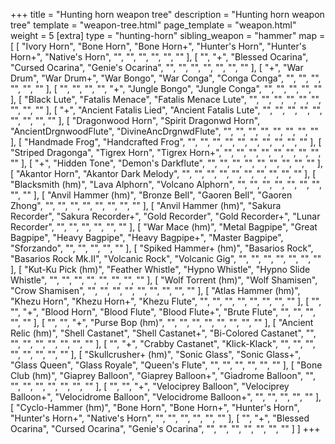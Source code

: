 +++
title = "Hunting horn weapon tree"
description = "Hunting horn weapon tree"
template = "weapon-tree.html"
page_template = "weapon.html"
weight = 5
[extra]
type = "hunting-horn"
sibling_weapon = "hammer"
map = [
  [
    "Ivory Horn",
    "Bone Horn",
    "Bone Horn+",
    "Hunter's Horn",
    "Hunter's Horn+",
    "Native's Horn",
    "",
    "",
    "",
    "",
    "",
    ""
  ],
  [
    "",
    "+",
    "Blessed Ocarina",
    "Cursed Ocarina",
    "Genie's Ocarina",
    "",
    "",
    "",
    "",
    "",
    "",
    ""
  ],
  [
    "+",
    "War Drum",
    "War Drum+",
    "War Bongo",
    "War Conga",
    "Conga Conga",
    "",
    "",
    "",
    "",
    "",
    ""
  ],
  [
    "",
    "",
    "",
    "",
    "+",
    "Jungle Bongo",
    "Jungle Conga",
    "",
    "",
    "",
    "",
    ""
  ],
  [
    "Black Lute",
    "Fatalis Menace",
    "Fatalis Menace Lute",
    "",
    "",
    "",
    "",
    "",
    "",
    "",
    "",
    ""
  ],
  [
    "+",
    "Ancient Fatalis Lied",
    "Ancient Fatalis Lute",
    "",
    "",
    "",
    "",
    "",
    "",
    "",
    "",
    ""
  ],
  [
    "Dragonwood Horn",
    "Spirit Dragonwd Horn",
    "AncientDrgnwoodFlute",
    "DivineAncDrgnwdFlute",
    "",
    "",
    "",
    "",
    "",
    "",
    "",
    ""
  ],
  [
    "Handmade Frog",
    "Handcrafted Frog",
    "",
    "",
    "",
    "",
    "",
    "",
    "",
    "",
    "",
    ""
  ],
  [
    "Striped Dragonga",
    "Tigrex Horn",
    "Tigrex Horn+",
    "",
    "",
    "",
    "",
    "",
    "",
    "",
    "",
    ""
  ],
  [
    "+",
    "Hidden Tone",
    "Demon's Darkflute",
    "",
    "",
    "",
    "",
    "",
    "",
    "",
    "",
    ""
  ],
  [
    "Akantor Horn",
    "Akantor Dark Melody",
    "",
    "",
    "",
    "",
    "",
    "",
    "",
    "",
    "",
    ""
  ],
  [
    "Blacksmith (hm)",
    "Lava Alphorn",
    "Volcano Alphorn",
    "",
    "",
    "",
    "",
    "",
    "",
    "",
    "",
    ""
  ],
  [
    "Anvil Hammer (hm)",
    "Bronze Bell",
    "Gaoren Bell",
    "Gaoren Zhong",
    "",
    "",
    "",
    "",
    "",
    "",
    "",
    ""
  ],
  [
    "Anvil Hammer (hm)",
    "Sakura Recorder",
    "Sakura Recorder+",
    "Gold Recorder",
    "Gold Recorder+",
    "Lunar Recorder",
    "",
    "",
    "",
    "",
    "",
    ""
  ],
  [
    "War Mace (hm)",
    "Metal Bagpipe",
    "Great Bagpipe",
    "Heavy Bagpipe",
    "Heavy Bagpipe+",
    "Master Bagpipe",
    "Sforzando",
    "",
    "",
    "",
    "",
    ""
  ],
  [
    "Spiked Hammer+ (hm)",
    "Basarios Rock",
    "Basarios Rock Mk.II",
    "Volcanic Rock",
    "Volcanic Gig",
    "",
    "",
    "",
    "",
    "",
    "",
    ""
  ],
  [
    "Kut-Ku Pick (hm)",
    "Feather Whistle",
    "Hypno Whistle",
    "Hypno Slide Whistle",
    "",
    "",
    "",
    "",
    "",
    "",
    "",
    ""
  ],
  [
    "Wolf Torrent (hm)",
    "Wolf Shamisen",
    "Crow Shamisen",
    "",
    "",
    "",
    "",
    "",
    "",
    "",
    "",
    ""
  ],
  [
    "Atlas Hammer (hm)",
    "Khezu Horn",
    "Khezu Horn+",
    "Khezu Flute",
    "",
    "",
    "",
    "",
    "",
    "",
    "",
    ""
  ],
  [
    "",
    "",
    "+",
    "Blood Horn",
    "Blood Flute",
    "Blood Flute+",
    "Brute Flute",
    "",
    "",
    "",
    "",
    ""
  ],
  [
    "",
    "",
    "+",
    "Purse Bop (hm)",
    "",
    "",
    "",
    "",
    "",
    "",
    "",
    ""
  ],
  [
    "Ancient Relic (hm)",
    "Shell Castanet",
    "Shell Castanet+",
    "Bi-Colored Castanet",
    "",
    "",
    "",
    "",
    "",
    "",
    "",
    ""
  ],
  [
    "",
    "+",
    "Crabby Castanet",
    "Klick-Klack",
    "",
    "",
    "",
    "",
    "",
    "",
    "",
    ""
  ],
  [
    "Skullcrusher+ (hm)",
    "Sonic Glass",
    "Sonic Glass+",
    "Glass Queen",
    "Glass Royale",
    "Queen's Flute",
    "",
    "",
    "",
    "",
    "",
    ""
  ],
  [
    "Bone Club (hm)",
    "Giaprey Balloon",
    "Giaprey Balloon+",
    "Giadrome Balloon",
    "",
    "",
    "",
    "",
    "",
    "",
    "",
    ""
  ],
  [
    "",
    "",
    "+",
    "Velociprey Balloon",
    "Velociprey Balloon+",
    "Velocidrome Balloon",
    "Velocidrome Balloon+",
    "",
    "",
    "",
    "",
    ""
  ],
  [
    "Cyclo-Hammer (hm)",
    "Bone Horn",
    "Bone Horn+",
    "Hunter's Horn",
    "Hunter's Horn+",
    "Native's Horn",
    "",
    "",
    "",
    "",
    "",
    ""
  ],
  [
    "",
    "+",
    "Blessed Ocarina",
    "Cursed Ocarina",
    "Genie's Ocarina",
    "",
    "",
    "",
    "",
    "",
    "",
    ""
  ]
]
+++
